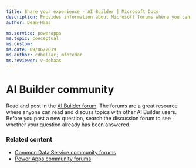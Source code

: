 ```yaml
---
title: Share your experience - AI Builder | Microsoft Docs
description: Provides information about Microsoft forums where you can read and contribute to discussions about AI Builder 
author: Dean-Haas

ms.service: powerapps
ms.topic: conceptual
ms.custom: 
ms.date: 09/06/2019
ms.author: cdbellar; mfotedar
ms.reviewer: v-dehaas
---
```


# AI Builder community

Read and post in the [AI Builder forum](https://go.microsoft.com/fwlink/?linkid=2092048). The forums are a great resource where anyone can read and discuss topics with other AI Builder users. Before you post a new question, search the discussion forum to see whether your question already has been answered.

### Related content

- [Common Data Service community forums](https://powerusers.microsoft.com/t5/Common-Data-Services/ct-p/PA_CommonDataServices)
- [Power Apps community forums](https://powerusers.microsoft.com/t5/Forums/ct-p/PA_Comm_Forums)
